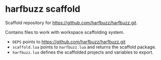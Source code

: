 # harfbuzz scaffold

Scaffold repository for https://github.com/harfbuzz/harfbuzz.git.

Contains files to work with workspace scaffolding system.

- `DEPS` points to https://github.com/harfbuzz/harfbuzz.git
- `scaffold.lua` points to `harfbuzz.lua` and returns the scaffold package.
- `harfbuzz.lua` defines the scaffolded projects and variables to export.
